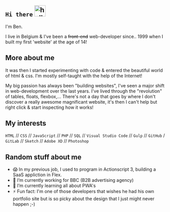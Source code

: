 ## `Hi there` <img src="https://github.com/samfromaway/samfromaway/blob/master/.github/images/fire.gif?raw=true" alt="hello" width="35" height="35"/>

I'm Ben.

I live in Belgium & I've been a <del>front-end</del> web-developer since.. 1999 when I built my first 'website' at the age of 14!

## More about me

It was then I started experimenting with code & entered the beautiful world of html & css. I'm mostly self-taught with the help of the Internet!

My big passion has always been "building websites", I've seen a major shift in web-development over the last years. I've lived through the "revolution" of tables, floats, flexbox,... There's not a day that goes by where I don't discover a really awesome magnificant website, it's then I can't help but right click & start inspecting how it works!

## My interests

`HTML` // `CSS` // `JavaScript` // `PHP` // `SQL` // `Visual Studio Code` // `Gulp` // `GitHub` / `GitLab` // `Sketch` // `Adobe XD` // `Photoshop`

## Random stuff about me

- 😱 In my previous job, I used to program in Actionscript 3, building a SaaS appliction in Flex.
- 🔭 I’m currently working for BBC (B2B advertising agency)
- 🌱 I’m currently learning all about PWA's
- ⚡ Fun fact: I'm one of those developers that wishes he had his own portfolio site but is so picky about the design that I just might never happen ;-)
<!--

**benvanlooy/benvanlooy** is a ✨ _special_ ✨ repository because its `README.md` (this file) appears on your GitHub profile.

Here are some ideas to get you started:

- 🔭 I’m currently working on ...
- 🌱 I’m currently learning ...
- 👯 I’m looking to collaborate on ...
- 🤔 I’m looking for help with ...
- 💬 Ask me about ...
- 📫 How to reach me: ...
- 😄 Pronouns: ...
- ⚡ Fun fact: ... -->
